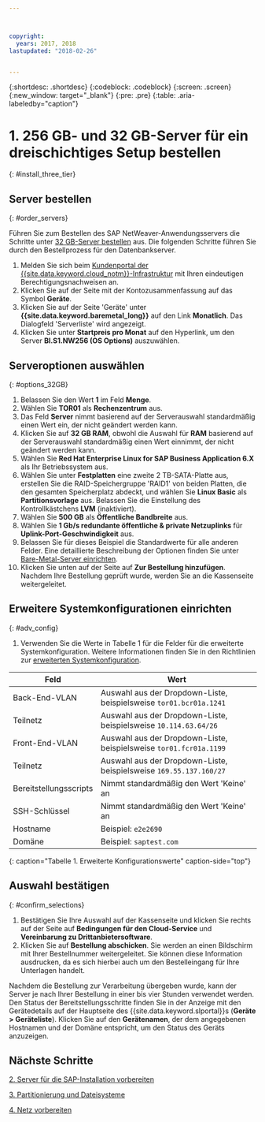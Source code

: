 ```yaml
---



copyright:
  years: 2017, 2018
lastupdated: "2018-02-26"


---
```


{:shortdesc: .shortdesc}
{:codeblock: .codeblock}
{:screen: .screen}
{:new_window: target="_blank"}
{:pre: .pre}
{:table: .aria-labeledby="caption"}

# 1. 256 GB- und 32 GB-Server für ein dreischichtiges Setup bestellen
{: #install_three_tier}

## Server bestellen
{: #order_servers}

Führen Sie zum Bestellen des SAP NetWeaver-Anwendungsservers die Schritte unter [32 GB-Server bestellen](/docs/infrastructure/sap-netweaver-rhel-qrg/rhel-set-up-infrastructure-32GB.html#order_32GB) aus. Die folgenden Schritte führen Sie durch den Bestellprozess für den Datenbankserver.

1. Melden Sie sich beim [Kundenportal der {{site.data.keyword.cloud_notm}}-Infrastruktur](https://control.softlayer.com) mit Ihren eindeutigen Berechtigungsnachweisen an.
2. Klicken Sie auf der Seite mit der Kontozusammenfassung auf das Symbol **Geräte**.
3. Klicken Sie auf der Seite 'Geräte' unter **{{site.data.keyword.baremetal_long}}** auf den Link **Monatlich**. Das Dialogfeld 'Serverliste' wird angezeigt.
4. Klicken Sie unter **Startpreis pro Monat** auf den Hyperlink, um den Server **BI.S1.NW256 (OS Options)** auszuwählen.

## Serveroptionen auswählen
{: #options_32GB}

1. Belassen Sie den Wert **1** im Feld **Menge**.
2. Wählen Sie **TOR01** als **Rechenzentrum** aus.
3. Das Feld **Server** nimmt basierend auf der Serverauswahl standardmäßig einen Wert ein, der nicht geändert werden kann.
4. Klicken Sie auf **32 GB RAM**, obwohl die Auswahl für **RAM** basierend auf der Serverauswahl standardmäßig einen Wert einnimmt, der nicht geändert werden kann.
5. Wählen Sie **Red Hat Enterprise Linux for SAP Business Application 6.X** als Ihr Betriebssystem aus.
6. Wählen Sie unter **Festplatten** eine zweite 2 TB-SATA-Platte aus, erstellen Sie die RAID-Speichergruppe 'RAID1' von beiden Platten, die den gesamten Speicherplatz abdeckt, und wählen Sie **Linux Basic** als **Partitionsvorlage** aus. Belassen Sie die Einstellung des Kontrollkästchens **LVM** (inaktiviert).
7. Wählen Sie **500 GB** als **Öffentliche Bandbreite** aus.
8. Wählen Sie **1 Gb/s redundante öffentliche & private Netzuplinks** für **Uplink-Port-Geschwindigkeit** aus.
9. Belassen Sie für dieses Beispiel die Standardwerte für alle anderen Felder. Eine detaillierte Beschreibung der Optionen finden Sie unter [Bare-Metal-Server einrichten](https://console.bluemix.net/docs/bare-metal/configuring.html#setting-up-your-bare-metal-servers).
10.	Klicken Sie unten auf der Seite auf **Zur Bestellung hinzufügen**. Nachdem Ihre Bestellung geprüft wurde, werden Sie an die Kassenseite weitergeleitet.

## Erweitere Systemkonfigurationen einrichten
{: #adv_config}

1. Verwenden Sie die Werte in Tabelle 1 für die Felder für die erweiterte Systemkonfiguration. Weitere Informationen finden Sie in den Richtlinien zur [erweiterten Systemkonfiguration](https://console.bluemix.net/docs/bare-metal/configuring.html#advanced-system-configuration).

|              Feld               |      Wert                                                           |
| -------------------------------- | -------------------------------------------------------------------- |
|Back-End-VLAN                     | Auswahl aus der Dropdown-Liste, beispielsweise `tor01.bcr01a.1241`     |
|Teilnetz                          | Auswahl aus der Dropdown-Liste, beispielsweise `10.114.63.64/26`       |
|Front-End-VLAN                    | Auswahl aus der Dropdown-Liste, beispielsweise `tor01.fcr01a.1199`     |
|Teilnetz                          | Auswahl aus der Dropdown-Liste, beispielsweise `169.55.137.160/27`     |
|Bereitstellungsscripts            | Nimmt standardmäßig den Wert 'Keine' an                                                     |
|SSH-Schlüssel                     | Nimmt standardmäßig den Wert 'Keine' an                                                     |
|Hostname                          | Beispiel: `e2e2690`                                               |
|Domäne                            | Beispiel: `saptest.com`                                           |
{: caption="Tabelle 1. Erweiterte Konfigurationswerte" caption-side="top"}  

## Auswahl bestätigen
{: #confirm_selections}

1. Bestätigen Sie Ihre Auswahl auf der Kassenseite und klicken Sie rechts auf der Seite auf **Bedingungen für den Cloud-Service** und **Vereinbarung zu Drittanbietersoftware**.
2. Klicken Sie auf **Bestellung abschicken**. Sie werden an einen Bildschirm mit Ihrer Bestellnummer weitergeleitet. Sie können diese Information ausdrucken, da es sich hierbei auch um den Bestelleingang für Ihre Unterlagen handelt.

Nachdem die Bestellung zur Verarbeitung übergeben wurde, kann der Server je nach Ihrer Bestellung in einer bis vier Stunden verwendet werden. Den Status der Bereitstellungsschritte finden Sie in der Anzeige mit den Gerätedetails auf der Hauptseite des {{site.data.keyword.slportal}}s (**Geräte > Geräteliste**). Klicken Sie auf den **Gerätenamen**, der dem angegebenen Hostnamen und der Domäne entspricht, um den Status des Geräts anzuzeigen.

## Nächste Schritte

  [2. Server für die SAP-Installation vorbereiten](/docs/infrastructure/sap-netweaver-rhel-qrg/rhel-prepare-server-256GB.html)
  
  [3. Partitionierung und Dateisysteme](/docs/infrastructure/sap-netweaver-rhel-qrg/rhel-partition-256GB.html)
  
  [4. Netz vorbereiten](/docs/infrastructure/sap-netweaver-rhel-qrg/rhel-prepare-network.html#network)

